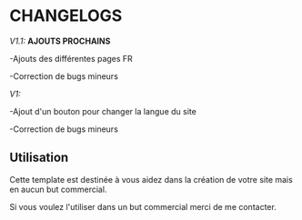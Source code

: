 # CHANGELOGS

*V1.1:* **AJOUTS PROCHAINS**

-Ajouts des différentes pages FR

-Correction de bugs mineurs


*V1:*

-Ajout d'un bouton pour changer la langue du site            

-Correction de bugs mineurs

## Utilisation

Cette template est destinée à vous aidez dans la création de votre site mais en aucun but commercial. 

Si vous voulez l'utiliser dans un but commercial merci de me contacter.
